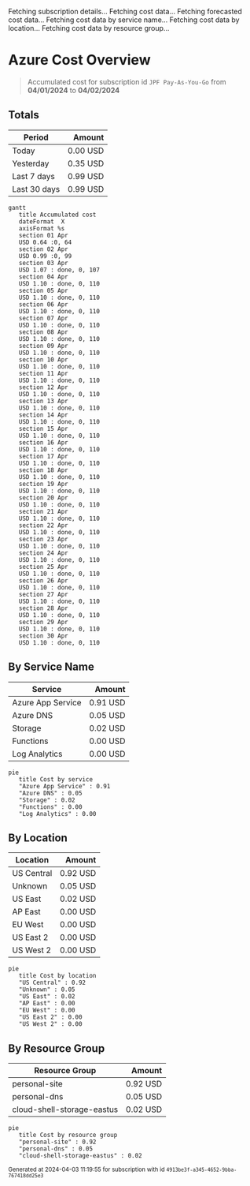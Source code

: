 Fetching subscription details...
Fetching cost data...
Fetching forecasted cost data...
Fetching cost data by service name...
Fetching cost data by location...
Fetching cost data by resource group...
# Azure Cost Overview

> Accumulated cost for subscription id `JPF Pay-As-You-Go` from **04/01/2024** to **04/02/2024**

## Totals

|Period|Amount|
|---|---:|
|Today|0.00 USD|
|Yesterday|0.35 USD|
|Last 7 days|0.99 USD|
|Last 30 days|0.99 USD|

```mermaid
gantt
   title Accumulated cost
   dateFormat  X
   axisFormat %s
   section 01 Apr
   USD 0.64 :0, 64
   section 02 Apr
   USD 0.99 :0, 99
   section 03 Apr
   USD 1.07 : done, 0, 107
   section 04 Apr
   USD 1.10 : done, 0, 110
   section 05 Apr
   USD 1.10 : done, 0, 110
   section 06 Apr
   USD 1.10 : done, 0, 110
   section 07 Apr
   USD 1.10 : done, 0, 110
   section 08 Apr
   USD 1.10 : done, 0, 110
   section 09 Apr
   USD 1.10 : done, 0, 110
   section 10 Apr
   USD 1.10 : done, 0, 110
   section 11 Apr
   USD 1.10 : done, 0, 110
   section 12 Apr
   USD 1.10 : done, 0, 110
   section 13 Apr
   USD 1.10 : done, 0, 110
   section 14 Apr
   USD 1.10 : done, 0, 110
   section 15 Apr
   USD 1.10 : done, 0, 110
   section 16 Apr
   USD 1.10 : done, 0, 110
   section 17 Apr
   USD 1.10 : done, 0, 110
   section 18 Apr
   USD 1.10 : done, 0, 110
   section 19 Apr
   USD 1.10 : done, 0, 110
   section 20 Apr
   USD 1.10 : done, 0, 110
   section 21 Apr
   USD 1.10 : done, 0, 110
   section 22 Apr
   USD 1.10 : done, 0, 110
   section 23 Apr
   USD 1.10 : done, 0, 110
   section 24 Apr
   USD 1.10 : done, 0, 110
   section 25 Apr
   USD 1.10 : done, 0, 110
   section 26 Apr
   USD 1.10 : done, 0, 110
   section 27 Apr
   USD 1.10 : done, 0, 110
   section 28 Apr
   USD 1.10 : done, 0, 110
   section 29 Apr
   USD 1.10 : done, 0, 110
   section 30 Apr
   USD 1.10 : done, 0, 110
```

## By Service Name

|Service|Amount|
|---|---:|
|Azure App Service|0.91 USD|
|Azure DNS|0.05 USD|
|Storage|0.02 USD|
|Functions|0.00 USD|
|Log Analytics|0.00 USD|

```mermaid
pie
   title Cost by service
   "Azure App Service" : 0.91
   "Azure DNS" : 0.05
   "Storage" : 0.02
   "Functions" : 0.00
   "Log Analytics" : 0.00
```

## By Location

|Location|Amount|
|---|---:|
|US Central|0.92 USD|
|Unknown|0.05 USD|
|US East|0.02 USD|
|AP East|0.00 USD|
|EU West|0.00 USD|
|US East 2|0.00 USD|
|US West 2|0.00 USD|

```mermaid
pie
   title Cost by location
   "US Central" : 0.92
   "Unknown" : 0.05
   "US East" : 0.02
   "AP East" : 0.00
   "EU West" : 0.00
   "US East 2" : 0.00
   "US West 2" : 0.00
```

## By Resource Group

|Resource Group|Amount|
|---|---:|
|personal-site|0.92 USD|
|personal-dns|0.05 USD|
|cloud-shell-storage-eastus|0.02 USD|

```mermaid
pie
   title Cost by resource group
   "personal-site" : 0.92
   "personal-dns" : 0.05
   "cloud-shell-storage-eastus" : 0.02
```

<sup>Generated at 2024-04-03 11:19:55 for subscription with id `4913be3f-a345-4652-9bba-767418dd25e3`</sup>
